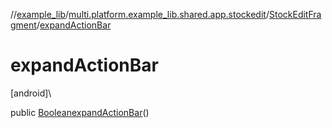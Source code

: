 //[example_lib](../../../index.md)/[multi.platform.example_lib.shared.app.stockedit](../index.md)/[StockEditFragment](index.md)/[expandActionBar](expand-action-bar.md)

# expandActionBar

[android]\

public [Boolean](https://developer.android.com/reference/kotlin/java/lang/Boolean.html)[expandActionBar](expand-action-bar.md)()
